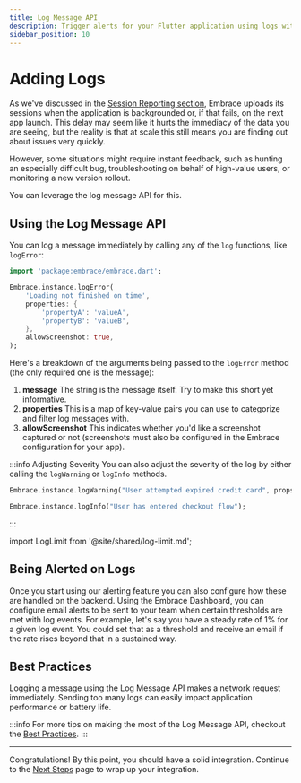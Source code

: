 ```yaml
---
title: Log Message API
description: Trigger alerts for your Flutter application using logs with the Embrace SDK
sidebar_position: 10
---
```


# Adding Logs

As we've discussed in the [Session Reporting section](/flutter/integration/session-reporting/), Embrace uploads its sessions when the application is backgrounded or, if that fails, on the next app launch.
This delay may seem like it hurts the immediacy of the data you are seeing, but the reality is that at scale this still means you are finding out about issues very quickly.

However, some situations might require instant feedback, such as hunting an especially difficult bug, troubleshooting on behalf of high-value users, or monitoring a new version rollout.

You can leverage the log message API for this.

## Using the Log Message API

You can log a message immediately by calling any of the `log` functions, like `logError`:

```dart
import 'package:embrace/embrace.dart';

Embrace.instance.logError(
	'Loading not finished on time',
	properties: {
		'propertyA': 'valueA', 
		'propertyB': 'valueB',
	},
	allowScreenshot: true,
);
```

Here's a breakdown of the arguments being passed to the `logError` method (the only required one is the message):

1. **message** The string is the message itself. Try to make this short yet informative.
1. **properties** This is a map of key-value pairs you can use to categorize and filter log messages with.
1. **allowScreenshot** This indicates whether you'd like a screenshot captured or not (screenshots must also be configured in the Embrace configuration for your app).

:::info Adjusting Severity
You can also adjust the severity of the log by either calling the `logWarning` or `logInfo` methods.

```dart
Embrace.instance.logWarning("User attempted expired credit card", props);

Embrace.instance.logInfo("User has entered checkout flow");
```

:::

import LogLimit from '@site/shared/log-limit.md';

<LogLimit />

## Being Alerted on Logs

Once you start using our alerting feature you can also configure how these are handled on the backend.
Using the Embrace Dashboard, you can configure email alerts to be sent to your team when certain thresholds are met with log events.
For example, let's say you have a steady rate of 1% for a given log event. You could set that as a threshold and receive an email if the rate rises beyond that in a sustained way.

## Best Practices

Logging a message using the Log Message API makes a network request immediately.
Sending too many logs can easily impact application performance or battery life.

:::info
For more tips on making the most of the Log Message API, checkout the [Best Practices](/best-practices/log-message-api/).
:::

---

Congratulations! By this point, you should have a solid integration. Continue to the [Next Steps](/flutter/integration/next-steps/) page to wrap up your integration.
